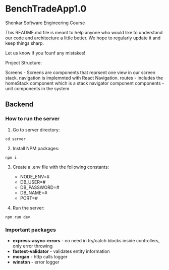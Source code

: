 # BenchTradeApp1.0
Shenkar Software Engineering Course  

This README.md file is meant to help anyone who would like to understand our code and architecture a little better. 
We hope to regularly update it and keep things sharp. 

Let us know if you founf any mistakes! 


Project Structure: 

Screens - Screens are components that reprsent one view in our screen stack. navigation is implemnted with React Navigation. 
routes  - includes the homeStack component which is a stack navigator component
components - unit components in the system 


## Backend
### How to run the server
1. Go to server directory:
```
cd server
```
2. Install NPM packages:
```
npm i
```
3. Create a .env file with the following constants:
      * NODE_ENV=#
      * DB_USER=#
      * DB_PASSWORD=#
      * DB_NAME=#
      * PORT=#
      
4. Run the server:
```
npm run dev
```

### Important packages
  - **express-async-errors** - no need in try/catch blocks inside controllers, only error throwing
  - **fastest-validator** - validates entity information
  - **morgan** - http calls logger
  - **winston** - error logger
